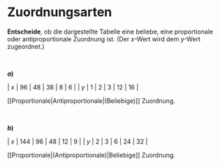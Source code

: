 <!--
version:  0.0.1

language: de

@style
input {
    text-align: center;
}
@end

formula: \carry   \textcolor{red}{\scriptsize #1}
formula: \digit   \rlap{\carry{#1}}\phantom{#2}#2
formula: \permil  \text{‰}

import: https://raw.githubusercontent.com/LiaTemplates/Tikz-Jax/main/README.md

script: https://cdn.jsdelivr.net/gh/LiaTemplates/Tikz-Jax@main/dist/index.js


tags: Zuordnung, Proportional, Antiproportional, beliebige Zuordnung, sehr leicht, sehr niedrig, Angeben

comment: Um was für eine Zuordnung handelt es sich?

author: Martin Lommatzsch

-->




# Zuordnungsarten

**Entscheide**, ob die dargestellte Tabelle eine beliebe, eine proportionale oder antiproportionale Zuordnung ist. (Der $x$-Wert wird dem $y$-Wert zugeordnet.)

<br>

__$a)\;\;$__

<!-- data-type="none" -->
|  $x$  |  96  |  48  |  38  |  8   |  6   |
|  $y$  |  1   |  2   |  3   |  12  |  16  |

[[Proportionale|Antiproportionale|(Beliebige)]] Zuordnung.

<br>

__$b)\;\;$__

<!-- data-type="none" -->
|  $x$  |  144  |  96  |  48  |  12  |  9  |
|  $y$  |  2    |  3   |  6   |  24  |  32  |

[[Proportionale|(Antiproportionale)|Beliebige]] Zuordnung.

<br>
<br>
<br>
<br>
<br>
<br>
<br>
<br>